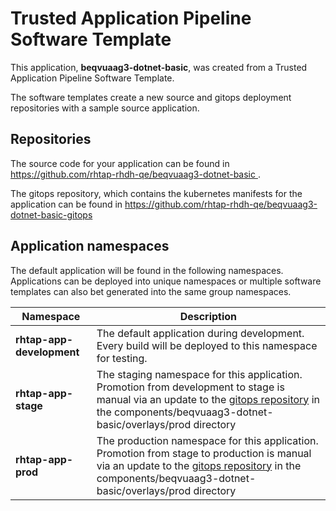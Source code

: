# Trusted Application Pipeline Software Template

This application, **beqvuaag3-dotnet-basic**, was created from a Trusted Application Pipeline Software Template.

The software templates create a new source and gitops deployment repositories with a sample source application. 

## Repositories

The source code for your application can be found in [https://github.com/rhtap-rhdh-qe/beqvuaag3-dotnet-basic ](https://github.com/rhtap-rhdh-qe/beqvuaag3-dotnet-basic ).
 
The gitops repository, which contains the kubernetes manifests for the application can be found in 
[https://github.com/rhtap-rhdh-qe/beqvuaag3-dotnet-basic-gitops ](https://github.com/rhtap-rhdh-qe/beqvuaag3-dotnet-basic-gitops ) 

## Application namespaces 

The default application will be found in the following namespaces. Applications can be deployed into unique namespaces or multiple software templates can also bet generated into the same group namespaces.  

|  Namespace   |  Description   |  
| -------- | -------- |   
| **rhtap-app-development** | The default application during development. Every build will be deployed to this namespace for testing. | 
| **rhtap-app-stage** | The staging namespace for this application. Promotion from development to stage is manual via an update to the [gitops repository](https://github.com/rhtap-rhdh-qe/beqvuaag3-dotnet-basic-gitops ) in the components/beqvuaag3-dotnet-basic/overlays/prod directory |  
| **rhtap-app-prod** | The production namespace for this application. Promotion from stage to production is manual via an update to the [gitops repository](https://github.com/rhtap-rhdh-qe/beqvuaag3-dotnet-basic-gitops ) in the components/beqvuaag3-dotnet-basic/overlays/prod directory | 